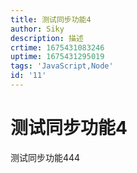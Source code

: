 ```yaml
---
title: 测试同步功能4
author: Siky
description: 描述
crtime: 1675431083246
uptime: 1675431295019
tags: 'JavaScript,Node'
id: '11'
---
```


# 测试同步功能4
测试同步功能444